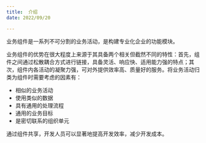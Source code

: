 ```yaml
---
title:  介绍
date: 2022/09/20

---
```

业务组件是一系列不可分割的业务活动，是构建专业化企业的功能模块。

业务组件的优势在很大程度上来源于其具备两个相关但截然不同的特性：首先，组件之间通过松散耦合方式进行链接，具备灵活、响应快、适用能力强的特点；其次，组件内各活动的凝聚力强，可对外提供效率高、质量好的服务。将业务活动归类为组件时需要考虑的因素有： 　

- 相似的业务活动 　
- 使用类似的数据 　
- 具有通用的处理流程 　
- 通用的业务目标 　
- 是密切联系的组织单元 　

通过组件共享，开发人员可以显著地提高开发效率，减少开发成本。

